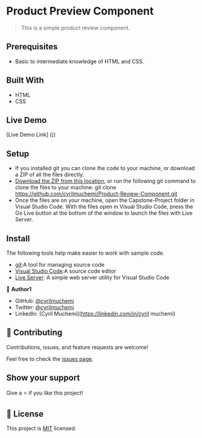 # Product Preview Component

> This is a simple product review component.

## Prerequisites

- Basic to intermediate knowledge of HTML and CSS.


## Built With

- HTML
- CSS

## Live Demo

[Live Demo Link] ())


## Setup

- If you installed git you can clone the code to your machine, or download a ZIP of all the files directly.
- [Download the ZIP from this location](https://github.com/cyrilmuchemi/Product-Review-Component), or run the   following git command to clone the files to your machine:
git clone https://github.com/cyrilmuchemi/Product-Review-Component.git
- Once the files are on your machine, open the Capstone-Project folder in Visual Studio Code.
With the files open in Visual Studio Code, press the Go Live button at the bottom of the window to launch the files with Live Server.

## Install 

The following tools help make easier to work with sample code.

- [git](https://git-scm.com/downloads):A tool for managing source code
- [Visual Studio Code](https://code.visualstudio.com/):A source code editor
- [Live Server](https://marketplace.visualstudio.com/items?itemName=ritwickdey.LiveServer): A simple web server utility for Visual Studio Code

👤 **Author1**

- GitHub: [@cyrilmuchemi](https://github.com/cyrilmuchemi)
- Twitter: [@cyrilmuchemi](https://twitter.com/cyrilmuchemi)
- LinkedIn: [Cyril Muchemi](https://linkedin.com/in/cyril muchemi)


## 🤝 Contributing

Contributions, issues, and feature requests are welcome!

Feel free to check the [issues page](../../issues/).


## Show your support

Give a ⭐️ if you like this project!


## 📝 License

This project is [MIT](./MIT.md) licensed.